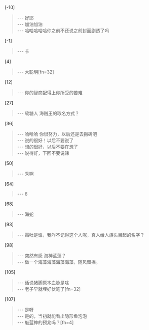 
[-10] 
>--- 好耶<br>
>--- 加油加油<br>
>--- 哈哈哈哈哈你之前不还说之前封面剧透了吗<br>

[-1] 
>--- 卡<br>

[4] 
>--- 大聪明[fn=32]<br>

[12] 
>--- 你的智商配得上你所受的苦难<br>

[27] 
>--- 软糖人 海贼王的取名方式？<br>

[36] 
>--- 哈哈哈
你很努力，以后还是去搬砖吧<br>
>--- 说的很好！以后不要说了<br>
>--- 想的很好，以后不要在想了<br>
>--- 说得好，下回不要说辣<br>

[50] 
>--- 秀啊<br>

[64] 
>--- 6<br>

[68] 
>--- 海蛇<br>

[93] 
>--- 霜吐是谁，我咋不记得这个人呢，真人给人族头目起的名字？<br>

[98] 
>--- 突然有感 海神蓝藻？<br>
>--- 做一个海藻海藻海藻海藻，随风飘摇。<br>

[105] 
>--- 话说猪脚原本血脉是啥<br>
>--- 老子早就埋好伏笔了[fn=32]<br>

[107] 
>--- 是呀<br>
>--- 是的，当初就能看出隐形鱼泡泡<br>
>--- 魅蓝神的预兆吗？[fn=4]<br>
